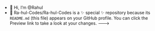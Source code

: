 - 👋 Hi, I’m @Rahul
- 👀
Ra-hul-Codes/Ra-hul-Codes is a ✨ special ✨ repository because its `README.md` (this file) appears on your GitHub profile.
You can click the Preview link to take a look at your changes.
--->
